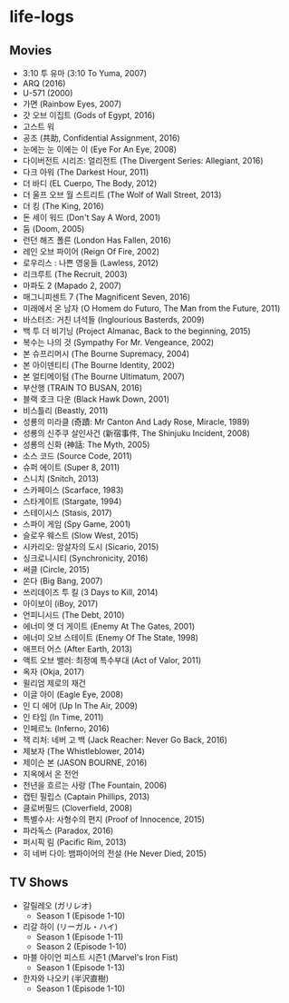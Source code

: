 # life-logs

## Movies
* 3:10 투 유마 (3:10 To Yuma, 2007)
* ARQ (2016)
* U-571 (2000)
* 가면 (Rainbow Eyes, 2007)
* 갓 오브 이집트 (Gods of Egypt, 2016)
* 고스트 워
* 공조 (共助, Confidential Assignment, 2016)
* 눈에는 눈 이에는 이 (Eye For An Eye, 2008)
* 다이버전트 시리즈: 얼리전트 (The Divergent Series: Allegiant, 2016)
* 다크 아워 (The Darkest Hour, 2011)
* 더 바디 (EL Cuerpo, The Body, 2012)
* 더 울프 오브 월 스트리트 (The Wolf of Wall Street, 2013)
* 더 킹 (The King, 2016)
* 돈 세이 워드 (Don't Say A Word, 2001)
* 둠 (Doom, 2005)
* 런던 해즈 폴른 (London Has Fallen, 2016)
* 레인 오브 파이어 (Reign Of Fire, 2002)
* 로우리스 : 나쁜 영웅들 (Lawless, 2012)
* 리크루트 (The Recruit, 2003)
* 마파도 2 (Mapado 2, 2007)
* 매그니피센트 7 (The Magnificent Seven, 2016)
* 미래에서 온 남자 (O Homem do Futuro, The Man from the Future, 2011)
* 바스터즈: 거친 녀석들 (Inglourious Basterds, 2009)
* 백 투 더 비기닝 (Project Almanac, Back to the beginning, 2015)
* 복수는 나의 것 (Sympathy For Mr. Vengeance, 2002)
* 본 슈프리머시 (The Bourne Supremacy, 2004)
* 본 아이덴티티 (The Bourne Identity, 2002)
* 본 얼티메이텀 (The Bourne Ultimatum, 2007)
* 부산행 (TRAIN TO BUSAN, 2016)
* 블랙 호크 다운 (Black Hawk Down, 2001)
* 비스틀리 (Beastly, 2011)
* 성룡의 미라클 (奇蹟: Mr Canton And Lady Rose, Miracle, 1989)
* 성룡의 신주쿠 살인사건 (新宿事件, The Shinjuku Incident, 2008)
* 성룡의 신화 (神話: The Myth, 2005)
* 소스 코드 (Source Code, 2011)
* 슈퍼 에이트 (Super 8, 2011)
* 스니치 (Snitch, 2013)
* 스카페이스 (Scarface, 1983)
* 스타게이트 (Stargate, 1994)
* 스테이시스 (Stasis, 2017)
* 스파이 게임 (Spy Game, 2001)
* 슬로우 웨스트 (Slow West, 2015)
* 시카리오: 암살자의 도시 (Sicario, 2015)
* 싱크로니시티 (Synchronicity, 2016)
* 써클 (Circle, 2015)
* 쏜다 (Big Bang, 2007)
* 쓰리데이즈 투 킬 (3 Days to Kill, 2014)
* 아이보이 (iBoy, 2017)
* 언피니시드 (The Debt, 2010)
* 에너미 앳 더 게이트 (Enemy At The Gates, 2001)
* 에너미 오브 스테이트 (Enemy Of The State, 1998)
* 애프터 어스 (After Earth, 2013)
* 액트 오브 밸러: 최정예 특수부대 (Act of Valor, 2011)
* 옥자 (Okja, 2017)
* 윌리엄 제로의 재건
* 이글 아이 (Eagle Eye, 2008)
* 인 디 에어 (Up In The Air, 2009)
* 인 타임 (In Time, 2011)
* 인페르노 (Inferno, 2016)
* 잭 리처: 네버 고 백 (Jack Reacher: Never Go Back, 2016)
* 제보자 (The Whistleblower, 2014)
* 제이슨 본 (JASON BOURNE, 2016)
* 지옥에서 온 전언
* 천년을 흐르는 사랑 (The Fountain, 2006)
* 캡틴 필립스 (Captain Phillips, 2013)
* 클로버필드 (Cloverfield, 2008)
* 특별수사: 사형수의 편지 (Proof of Innocence, 2015)
* 파라독스 (Paradox, 2016)
* 퍼시픽 림 (Pacific Rim, 2013)
* 히 네버 다이: 뱀파이어의 전설 (He Never Died, 2015)

## TV Shows
* 갈릴레오 (ガリレオ)
  * Season 1 (Episode 1-10)
* 리갈 하이 (リーガル・ハイ)
  * Season 1 (Episode 1-11)
  * Season 2 (Episode 1-10)
* 마블 아이언 피스트 시즌1 (Marvel's Iron Fist)
  * Season 1 (Episode 1-13)
* 한자와 나오키 (半沢直樹)
  * Season 1 (Episode 1-10)
